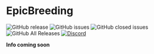 # EpicBreeding
![GitHub release](https://img.shields.io/github/release/ShaneBeee/EpicBreeding.svg?style=for-the-badge)
![GitHub issues](https://img.shields.io/github/issues-raw/ShaneBeee/EpicBreeding.svg?style=for-the-badge)
![GitHub closed issues](https://img.shields.io/github/issues-closed-raw/ShaneBeee/EpicBreeding.svg?style=for-the-badge)
![GitHub All Releases](https://img.shields.io/github/downloads/ShaneBeee/EpicBreeding/total.svg?style=for-the-badge)
[![Discord](https://img.shields.io/discord/425192525091831808.svg?style=for-the-badge)](https://discordapp.com/invite/km3UF8Q)


**Info coming soon**
